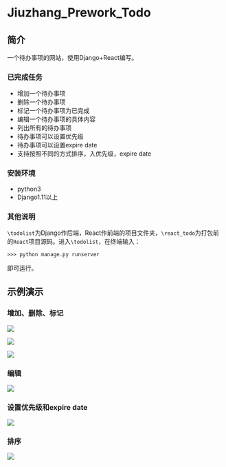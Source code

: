 # Jiuzhang_Prework_Todo

## 简介

一个待办事项的网站，使用Django+React编写。

### 已完成任务

- 增加一个待办事项
- 删除一个待办事项
- 标记一个待办事项为已完成
- 编辑一个待办事项的具体内容
- 列出所有的待办事项
- 待办事项可以设置优先级
- 待办事项可以设置expire date
- 支持按照不同的方式排序，入优先级，expire date

### 安装环境

- python3
- Django1.11以上

### 其他说明

`\todolist`为Django作后端，React作前端的项目文件夹，`\react_todo`为打包前的`React`项目源码。进入`\todolist`，在终端输入：

```shell
>>> python manage.py runserver
```

即可运行。



## 示例演示

### 增加、删除、标记

![](https://cl.ly/1v280W1s2832/Screen%20Recording%202018-04-16%20at%2007.24.59.53%20PM.gif)



![](https://cl.ly/323O3g0d0I28/Screen%20Recording%202018-04-16%20at%2007.26.16.79%20PM.gif)

![](https://cl.ly/2R0Q353y3J3V/Screen%20Recording%202018-04-16%20at%2007.30.05.45%20PM.gif)

### 编辑

![](https://cl.ly/3W2b1B2C2I2v/Screen%20Recording%202018-04-16%20at%2007.37.22.23%20PM.gif)

### 设置优先级和expire date

![](https://cl.ly/2Y180v1w0V2s/Screen%20Recording%202018-04-16%20at%2007.39.24.88%20PM.gif)

### 排序

![](https://cl.ly/2u3R3r401C2O/Screen%20Recording%202018-04-16%20at%2007.40.38.33%20PM.gif)

